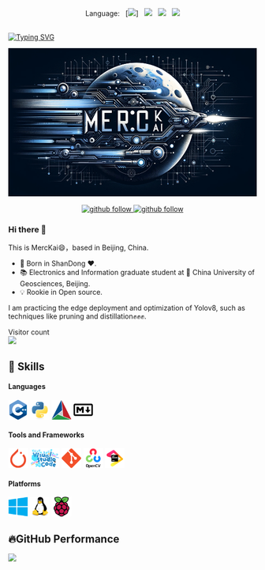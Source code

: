 <div align="center">
  Language:
  &nbsp;
  [<a title="English" href="./README.md"><kbd><img width="20px" src="https://flagicons.lipis.dev/flags/4x3/gb.svg"></kbd></a>]
  &nbsp;
  <a title="Chinese" href="./README-Zh.md"><kbd><img width="20px" src="https://flagicons.lipis.dev/flags/4x3/cn.svg"></kbd></a>
  &nbsp;
  <a title="Japanese" href="./README.ja.md"><kbd><img width="20px" src="https://flagicons.lipis.dev/flags/4x3/jp.svg"></kbd></a> 
  &nbsp;
  <a title="Korean" href="./README.kr.md"><kbd><img width="20px" src="https://flagicons.lipis.dev/flags/4x3/kr.svg"></kbd></a> 
  <br/>
  <br/>
</div>
  <p align="left">
  <a href="https://github.com/MercKAi">
  <img src="https://readme-typing-svg.demolab.com?font=Fira+Code&pause=100&multiline=true&random=false&width=500&height=80&lines=Liu+Chenyue+%7C+CUGB;Rookie+AI+Engineer+%7C+CV;DeepLearning+Model+Deploying+%7C+Training" alt="Typing SVG" />  
    <p align="center">
    <img src="https://github.com/MercKAi/MercKAi/blob/main/img/merkai.png" width="600" height="300">
    </p>
  </a>
  </p>
  
<p align="center"> 
<a href="https://github.com/MercKAi"> 
    <img src="https://komarev.com/ghpvc/?username=MercKAi&color=blue" height="25px" alt="github follow" /> 
</a>
<a href="https://github.com/MercKAi?tab=followers"> 
    <img src="https://img.shields.io/github/followers/MercKAi?label=Followers&style=plastic" height="25px" alt="github follow" /> </a>
</p> 



### Hi there 👋

This is MercKai😄，based in Beijing, China. 
- 📍 Born in ShanDong ❤.
- 📚 Electronics and Information graduate student at 🏫 China University of Geosciences, Beijing.
- 💡 Rookie in Open source. 

I am practicing the edge deployment and optimization of Yolov8, such as techniques like pruning and distillation✊✊✊.

<p align="left"> 
  Visitor count<br>
  <img src="https://profile-counter.glitch.me/MerKAi/count.svg" />
</p>

## 🧰 Skills

#### Languages

<p align="left"> 
  <a title="C++" href="https://isocpp.org/" target="_blank" rel="noreferrer"><img src="https://raw.githubusercontent.com/devicons/devicon/master/icons/cplusplus/cplusplus-original.svg" alt="c++" width="40" height="40"/></a> 
  <a title="Python" href="https://www.python.org" target="_blank" rel="noreferrer"><img src="https://raw.githubusercontent.com/devicons/devicon/master/icons/python/python-original.svg" alt="python" width="40" /></a> 
  <a title="CMake" href="https://cmake.org/" target="_blank" rel="noreferrer"><img src="https://raw.githubusercontent.com/devicons/devicon/master/icons/cmake/cmake-original.svg" alt="CMake" width="40" height="40"/></a>
  <a title="Markdown" href="https://markdown.com.cn/" target="_blank" rel="noreferrer"><img src="https://github.com/devicons/devicon/blob/master/icons/markdown/markdown-original.svg" alt="Markdown" width="40" height="40"/></a>
</p>

#### Tools and Frameworks

<p align="left"> 
  <a title="PyTorch" href="https://pytorch.org" target="_blank" rel="noreferrer"><img src="https://github.com/devicons/devicon/blob/master/icons/pytorch/pytorch-original.svg" alt="PyTorch" width="40" height="40"/></a> 
  <a title="VSCode" href="https://code.visualstudio.com/" target="_blank" rel="noreferrer"><img src="https://github.com/Aikoyori/ProgrammingVTuberLogos/blob/main/VSCode/VSCode.png" alt="VSCode" width="60" height="40"/></a>
  <a title="Git" href="https://git-scm.com/" target="_blank" rel="noreferrer"><img src="https://raw.githubusercontent.com/devicons/devicon/master/icons/git/git-original.svg" alt="git" width="40" height="40"/></a> 
  <a title="OpenCV" href="https://opencv.org/" target="_blank" rel="noreferrer"><img src="https://raw.githubusercontent.com/devicons/devicon/master/icons/opencv/opencv-original-wordmark.svg" alt="opencv" width="40" height="40"/></a> 
  <a title="JetbrainsToolBox" href="https://www.jetbrains.com/" target="_blank" rel="noreferrer"><img src="https://github.com/devicons/devicon/blob/master/icons/jetbrains/jetbrains-original.svg" alt="PyCharm" width="40" height="40"/></a>
</p>

#### Platforms

<p align="left">
  <a title="Microsoft Windows" href="https://www.microsoft.com/windows" target="_blank" rel="noreferrer"><img src="https://raw.githubusercontent.com/devicons/devicon/master/icons/windows8/windows8-original.svg" alt="windows" width="40" height="40"/></a> 
  <a title="Linux" href="https://www.linux.org/" target="_blank" rel="noreferrer"><img src="https://raw.githubusercontent.com/devicons/devicon/master/icons/linux/linux-original.svg" alt="linux" width="40" height="40"/></a> 
  <a title="Raspberry Pi" href="https://www.raspberrypi.com/" target="_blank" rel="noreferrer"><img src="https://raw.githubusercontent.com/devicons/devicon/master/icons/raspberrypi/raspberrypi-original.svg" alt="raspberrypi" width="40" height="40"/></a> 
</p>

## 🔥GitHub Performance

<img style="width: 50%" align="medium" src="https://github-readme-stats.vercel.app/api?username=MerKAi&show_icons=true&hide_border=true&count_private=true" />
